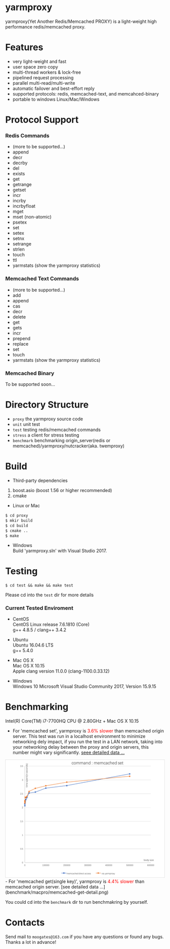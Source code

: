 # yarmproxy
yarmproxy(Yet Another Redis/Memcached PROXY) is a light-weight high performance redis/memcached proxy.

# Features
- very light-weight and fast
- user space zero copy
- multi-thread workers & lock-free
- pipelined request processing
- parallel multi-read/multi-write
- automatic failover and best-effort reply
- supported protocols: redis, memcached-text, and memcahced-binary
- portable to windows Linux/Mac/Windows

# Protocol Support
### Redis Commands
  - (more to be supported...)  
  - append  
  - decr  
  - decrby  
  - del  
  - exists  
  - get  
  - getrange  
  - getset  
  - incr  
  - incrby  
  - incrbyfloat  
  - mget  
  - mset (non-atomic)  
  - psetex  
  - set  
  - setex  
  - setnx  
  - setrange  
  - strlen  
  - touch  
  - ttl  
  - yarmstats (show the yarmproxy statistics)  

### Memcached Text Commands
  - (more to be supported...)  
  - add  
  - append  
  - cas   
  - decr  
  - delete  
  - get   
  - gets   
  - incr  
  - prepend  
  - replace  
  - set  
  - touch  
  - yarmstats (show the yarmproxy statistics)  

### Memcached Binary
To be supported soon...  

# Directory Structure
  - `proxy` the yarmproxy source code
  - `unit` unit test
  - `test` testing redis/memcached commands
  - `stress` a client for stress testing
  - `benchmark` benchmarking origin_server(redis or memcached)/yarmproxy/nutcracker(aka. twemproxy)  
  
# Build  
- Third-party dependencies  
1) boost.asio (boost 1.56 or higher recommended)   
2) cmake  
   
 - Linux or Mac   
```
$ cd proxy
$ mkir build
$ cd build
$ cmake ..
$ make
```

 - Windows  
  Build 'yarmproxy.sln' with Visual Studio 2017.
    
# Testing  

```
$ cd test && make && make test
```
Please cd into the `test` dir for more details
  
### Current Tested Enviroment  
- CentOS  
  CentOS Linux release 7.6.1810 (Core)  
  g++ 4.8.5 / clang++ 3.4.2  

- Ubuntu   
 Ubuntu 16.04.6 LTS   
 g++ 5.4.0    

- Mac OS X  
  Mac OS X 10.15   
  Apple clang version 11.0.0 (clang-1100.0.33.12)
  
- Windows  
  Windows 10
  Microsoft Visual Studio Community 2017, Version 15.9.15
  
# Benchmarking
  Intel(R) Core(TM) i7-7700HQ CPU @ 2.80GHz + Mac OS X 10.15   
  - For 'memcached set', yarmproxy is <span style="color:red">3.6% slower</span> than memcached origin server. This test was run in a localhost environment to minimize networking dely impact,  if you run the test in a LAN network, taking into your networking delay between the proxy and origin servers, this number might vary significantly.  [seee detailed data ...](benchmark/macpro/memcached-set-detail.png)    
  <img src="benchmark/macpro/memcached-set-graph.png">    
  - For 'memcached get(single key)', yarmproxy is <span style="color:red">4.4% slower</span> than memcached origin server. [see detailed data ...](benchmark/macpro/memcached-get-detail.png)   


 You could cd into the `benchmark` dir to run benchmakring by yourself.  
  
# Contacts  
  Send mail to `moogates@163.com` if you have any questions or found any bugs.  
  Thanks a lot in advance!


